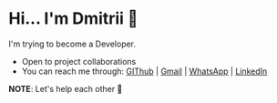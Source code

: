 # Hi... I'm Dmitrii 👋

I'm trying to become a Developer.

- Open to project collaborations
- You can reach me through: [GIThub](https://github.com/qavelikii/) | [Gmail](qavelikii@gmail.com) | [WhatsApp](+17868346332) | [LinkedIn](https://www.linkedin.com/in/dmitrii-velikii/)

**NOTE**: Let's help each other 🤝
